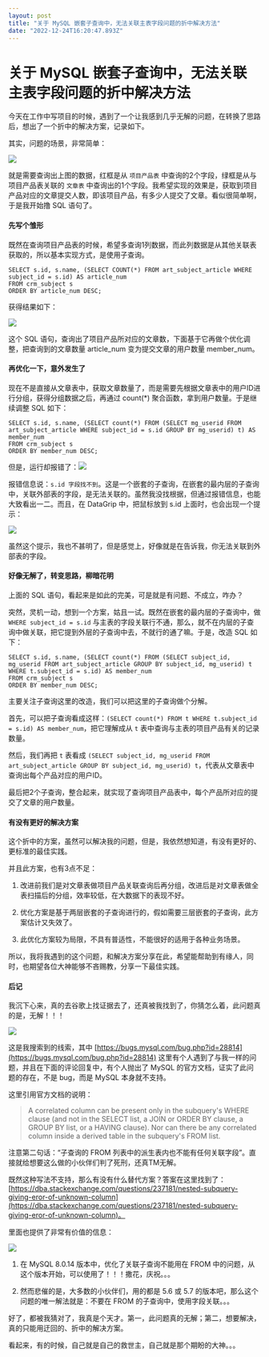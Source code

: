 ```yaml
---
layout: post
title: "关于 MySQL 嵌套子查询中，无法关联主表字段问题的折中解决方法"
date: "2022-12-24T16:20:47.893Z"
---
```

关于 MySQL 嵌套子查询中，无法关联主表字段问题的折中解决方法
=================================

今天在工作中写项目的时候，遇到了一个让我感到几乎无解的问题，在转换了思路后，想出了一个折中的解决方案，记录如下。

其实，问题的场景，非常简单：

![](https://img2023.cnblogs.com/blog/111619/202212/111619-20221223180414972-1398802356.png)

就是需要查询出上图的数据，红框是从 `项目产品表` 中查询的2个字段，绿框是从与项目产品表关联的 `文章表` 中查询出的1个字段。我希望实现的效果是，获取到项目产品对应的文章提交人数，即该项目产品，有多少人提交了文章。看似很简单啊，于是我开始撸 SQL 语句了。

#### 先写个雏形

既然在查询项目产品表的时候，希望多查询1列数据，而此列数据是从其他关联表获取的，所以基本实现方式，是使用子查询。

    SELECT s.id, s.name, (SELECT COUNT(*) FROM art_subject_article WHERE subject_id = s.id) AS article_num
    FROM crm_subject s
    ORDER BY article_num DESC;
    

获得结果如下：

![](https://img2023.cnblogs.com/blog/111619/202212/111619-20221223181858129-1207442197.png)

这个 SQL 语句，查询出了项目产品所对应的文章数，下面基于它再做个优化调整，把查询到的文章数量 article\_num 变为提交文章的用户数量 member\_num。

#### 再优化一下，意外发生了

现在不是直接从文章表中，获取文章数量了，而是需要先根据文章表中的用户ID进行分组，获得分组数据之后，再通过 count(\*) 聚合函数，拿到用户数量。于是继续调整 SQL 如下：

    SELECT s.id, s.name, (SELECT count(*) FROM (SELECT mg_userid FROM art_subject_article WHERE subject_id = s.id GROUP BY mg_userid) t) AS member_num
    FROM crm_subject s
    ORDER BY member_num DESC;
    

但是，运行却报错了：![](https://img2023.cnblogs.com/blog/111619/202212/111619-20221223182625071-424642887.png)

报错信息说：`s.id 字段找不到`。这是一个嵌套的子查询，在嵌套的最内层的子查询中，关联外部表的字段，是无法关联的。虽然我没找根据，但通过报错信息，也能大致看出一二。而且，在 DataGrip 中，把鼠标放到 s.id 上面时，也会出现一个提示：

![](https://img2023.cnblogs.com/blog/111619/202212/111619-20221223184213657-70984160.png)

虽然这个提示，我也不甚明了，但是感觉上，好像就是在告诉我，你无法关联到外部表的字段。

#### 好像无解了，转变思路，柳暗花明

上面的 SQL 语句，看起来是如此的完美，可是就是有问题、不成立，咋办？

突然，灵机一动，想到一个方案，姑且一试。既然在嵌套的最内层的子查询中，做 `WHERE subject_id = s.id` 与主表的字段关联行不通，那么，就不在内层的子查询中做关联，把它提到外层的子查询中去，不就行的通了嘛。于是，改造 SQL 如下：

    SELECT s.id, s.name, (SELECT count(*) FROM (SELECT subject_id, mg_userid FROM art_subject_article GROUP BY subject_id, mg_userid) t WHERE t.subject_id = s.id) AS member_num
    FROM crm_subject s
    ORDER BY member_num DESC;
    

主要关注子查询这里的改造，我们可以把这里的子查询做个分解。

首先，可以把子查询看成这样：`(SELECT count(*) FROM t WHERE t.subject_id = s.id) AS member_num`，把它理解成从 `t` 表中查询与主表的项目产品有关的记录数量。

然后，我们再把 `t` 表看成 `(SELECT subject_id, mg_userid FROM art_subject_article GROUP BY subject_id, mg_userid) t`，代表从文章表中查询出每个产品对应的用户ID。

最后把2个子查询，整合起来，就实现了查询项目产品表中，每个产品所对应的提交了文章的用户数量。

#### 有没有更好的解决方案

这个折中的方案，虽然可以解决我的问题，但是，我依然想知道，有没有更好的、更标准的最佳实践。

并且此方案，也有3点不足：

1.  改进前我们是对文章表做项目产品关联查询后再分组，改进后是对文章表做全表扫描后的分组，效率较低，在大数据下的表现不好。
    
2.  优化方案是基于两层嵌套的子查询进行的，假如需要三层嵌套的子查询，此方案估计又失效了。
    
3.  此优化方案较为局限，不具有普适性，不能很好的适用于各种业务场景。
    

所以，我将我遇到的这个问题，和解决方案分享在此，希望能帮助到有缘人，同时，也期望各位大神能够不吝赐教，分享一下最佳实践。

#### 后记

我沉下心来，真的去谷歌上找证据去了，还真被我找到了，你猜怎么着，此问题真的是，无解！！！

![](https://img2023.cnblogs.com/blog/111619/202212/111619-20221224171042155-914785280.png)

这是我搜索到的线索，其中 [https://bugs.mysql.com/bug.php?id=28814](https://bugs.mysql.com/bug.php?id=28814) 这里有个人遇到了与我一样的问题，并且在下面的评论回复中，有个人抛出了 MySQL 的官方文档，证实了此问题的存在，不是 bug，而是 MySQL 本身就不支持。

这里引用官方文档的说明：

> A correlated column can be present only in the subquery's WHERE clause (and not in the SELECT list, a JOIN or ORDER BY clause, a GROUP BY list, or a HAVING clause). Nor can there be any correlated column inside a derived table in the subquery's FROM list.

注意第二句话：“子查询的 FROM 列表中的派生表内也不能有任何关联字段”。直接就给想要这么做的小伙伴们判了死刑，还真TM无解。

既然这种写法不支持，那么有没有什么替代方案？答案在这里找到了：[https://dba.stackexchange.com/questions/237181/nested-subquery-giving-eror-of-unknown-column](https://dba.stackexchange.com/questions/237181/nested-subquery-giving-eror-of-unknown-column)。

里面也提供了非常有价值的信息：

![](https://img2023.cnblogs.com/blog/111619/202212/111619-20221224172305205-1061161134.png)

1.  在 MySQL 8.0.14 版本中，优化了关联子查询不能用在 FROM 中的问题，从这个版本开始，可以使用了！！！撒花，庆祝。。。
    
2.  然而悲催的是，大多数的小伙伴们，用的都是 5.6 或 5.7 的版本吧，那么这个问题的唯一解法就是：不要在 FROM 的子查询中，使用字段关联。。。
    

好了，都被我猜对了，我真是个天才。第一，此问题真的无解；第二，想要解决，真的只能用迂回的、折中的解决方案。

看起来，有的时候，自己就是自己的救世主，自己就是那个期盼的大神。。。